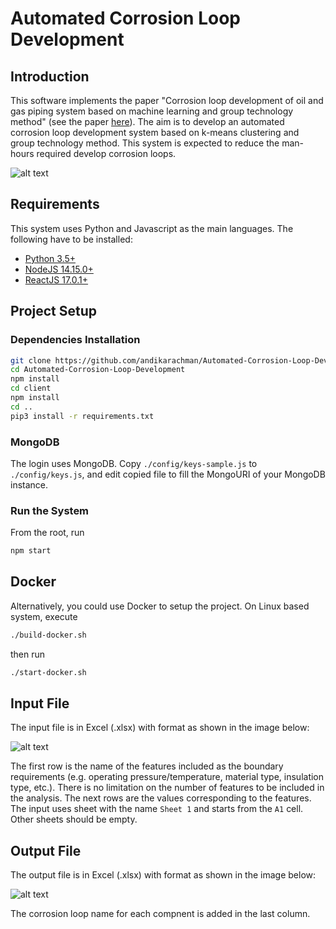 # Automated Corrosion Loop Development

## Introduction
This software implements the paper "Corrosion loop development of oil and gas piping system based on machine learning and group technology method" (see the paper [here](https://www.emerald.com/insight/content/doi/10.1108/JQME-07-2018-0058/full/html)). The aim is to develop an automated corrosion loop development system based on k-means clustering and group technology method. This system is expected to reduce the man-hours required develop corrosion loops. 

![alt text](./public/images/corrosion-loop.png)

## Requirements
This system uses Python and Javascript as the main languages. The following have to be installed:
- [Python 3.5+](https://www.python.org/)
- [NodeJS 14.15.0+](https://nodejs.org/)
- [ReactJS 17.0.1+](https://reactjs.org/)

## Project Setup
### Dependencies Installation 
```sh
git clone https://github.com/andikarachman/Automated-Corrosion-Loop-Development.git
cd Automated-Corrosion-Loop-Development
npm install
cd client
npm install
cd ..
pip3 install -r requirements.txt
```

### MongoDB
The login uses MongoDB. Copy `./config/keys-sample.js` to `./config/keys.js`, and edit copied file to fill the MongoURI of your MongoDB instance.

### Run the System
From the root, run
```sh
npm start
```

## Docker
Alternatively, you could use Docker to setup the project.
On Linux based system, execute
```sh
./build-docker.sh
```
then run
```sh
./start-docker.sh
```

## Input File
The input file is in Excel (.xlsx) with format as shown in the image below:

![alt text](./public/images/input-example.png)

The first row is the name of the features included as the boundary requirements (e.g. operating pressure/temperature, material type, insulation type, etc.). There is no limitation on the number of features to be included in the analysis. The next rows are the values corresponding to the features. The input uses sheet with the name `Sheet 1` and starts from the `A1` cell. Other sheets should be empty.

## Output File
The output file is in Excel (.xlsx) with format as shown in the image below:

![alt text](./public/images/output-example.png)

The corrosion loop name for each compnent is added in the last column. 



